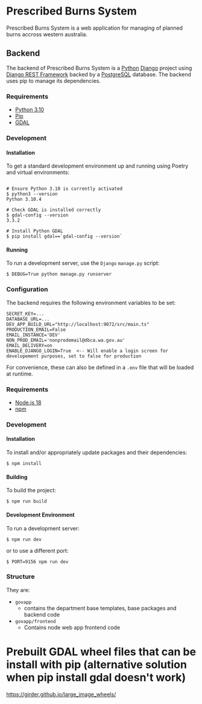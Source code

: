 # Prescribed Burns System
Prescribed Burns System is a web application for managing of planned burns accross western australia.

## Backend
The backend of Prescribed Burns System is a [Python](https://www.python.org/) [Django](https://www.djangoproject.com/) project
using [Django REST Framework](https://www.django-rest-framework.org/) backed by a [PostgreSQL](https://www.postgresql.org/)
database. The backend uses pip to manage its dependencies.

### Requirements
* [Python 3.10](https://www.python.org/downloads/release/python-3100/)
* [Pip](https://pypi.org/project/pip/)
* [GDAL](https://gdal.org/download.html)

### Development
#### Installation
To get a standard development environment up and running using Poetry and virtual environments:
```shell

# Ensure Python 3.10 is currently activated
$ python3 --version
Python 3.10.4

# Check GDAL is installed correctly
$ gdal-config --version
3.3.2

# Install Python GDAL
$ pip install gdal==`gdal-config --version`
```

#### Running
To run a development server, use the `Django` `manage.py` script:
```shell
$ DEBUG=True python manage.py runserver
```

### Configuration
The backend requires the following environment variables to be set:
```shell
SECRET_KEY=...
DATABASE_URL=...
DEV_APP_BUILD_URL="http://localhost:9072/src/main.ts"
PRODUCTION_EMAIL=False
EMAIL_INSTANCE='DEV'
NON_PROD_EMAIL='nonprodemail@dbca.wa.gov.au'
EMAIL_DELIVERY=on
ENABLE_DJANGO_LOGIN=True  <-- Will enable a login screen for developement purposes, set to false for production
```
For convenience, these can also be defined in a `.env` file that will be loaded at runtime.

### Requirements
* [Node.js 18](https://nodejs.org/en/blog/release/v18.0.0/)
* [npm](https://www.npmjs.com/)

### Development
#### Installation
To install and/or appropriately update packages and their dependencies:
```shell
$ npm install
```

#### Building
To build the project:
```shell
$ npm run build
```

#### Development Environment
To run a development server:
```shell
$ npm run dev
```
or to use a different port:
```shell
$ PORT=9156 npm run dev
```

### Structure
They are:
- `govapp`
  - contains the department base templates, base packages and backend code
- `govapp/frontend` 
  - Contains node web app frontend code


# Prebuilt GDAL wheel files that can be install with pip (alternative solution when pip install gdal doesn't work)
https://girder.github.io/large_image_wheels/